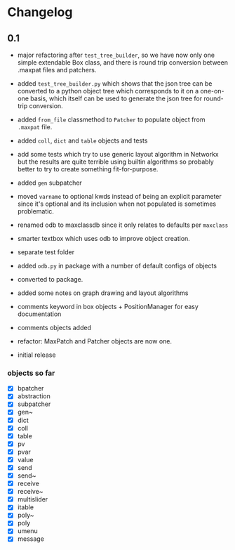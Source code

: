 # Changelog

## 0.1

- major refactoring after `test_tree_builder`, so we have now only one simple extendable Box class, and there is round trip conversion between .maxpat files and patchers.

- added `test_tree_builder.py` which shows that the json tree can be converted to a python object tree which corresponds to it on a one-on-one basis, which itself can be used to generate the json tree for round-trip conversion.

- added `from_file` classmethod to `Patcher` to populate object from `.maxpat` file.
- added `coll`, `dict` and `table` objects and tests

- add some tests which try to use generic layout algorithm in Networkx but the results are quite terrible using builtin algorithms so probably better to try to create something fit-for-purpose.
- added `gen` subpatcher
- moved `varname` to optional kwds instead of being an explicit parameter since it's optional and its inclusion when not populated is sometimes problematic.
- renamed odb to maxclassdb since it only relates to defaults per `maxclass`

- smarter textbox which uses odb to improve object creation.
- separate test folder
- added `odb.py` in package with a number of default configs of objects
- converted to package.

- added some notes on graph drawing and layout algorithms
- comments keyword in box objects + PositionManager for easy documentation
- comments objects added
- refactor: MaxPatch and Patcher objects are now one.
- initial release

### objects so far

- [x] bpatcher
- [x] abstraction
- [x] subpatcher
- [x] gen~
- [x] dict
- [x] coll
- [x] table
- [x] pv
- [x] pvar
- [x] value
- [x] send
- [x] send~
- [x] receive
- [x] receive~
- [x] multislider
- [x] itable
- [x] poly~
- [x] poly
- [x] umenu
- [x] message
